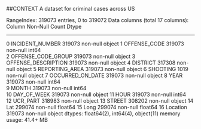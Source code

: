##CONTEXT
   A dataset for criminal cases across US

RangeIndex: 319073 entries, 0 to 319072
Data columns (total 17 columns):
     Column               Non-Null Count   Dtype  
---  ------               --------------   -----  
 0   INCIDENT_NUMBER      319073 non-null  object 
 1   OFFENSE_CODE         319073 non-null  int64  
 2   OFFENSE_CODE_GROUP   319073 non-null  object 
 3   OFFENSE_DESCRIPTION  319073 non-null  object 
 4   DISTRICT             317308 non-null  object 
 5   REPORTING_AREA       319073 non-null  object 
 6   SHOOTING             1019 non-null    object 
 7   OCCURRED_ON_DATE     319073 non-null  object 
 8   YEAR                 319073 non-null  int64  
 9   MONTH                319073 non-null  int64  
 10  DAY_OF_WEEK          319073 non-null  object 
 11  HOUR                 319073 non-null  int64  
 12  UCR_PART             318983 non-null  object 
 13  STREET               308202 non-null  object 
 14  Lat                  299074 non-null  float64
 15  Long                 299074 non-null  float64
 16  Location             319073 non-null  object 
dtypes: float64(2), int64(4), object(11)
memory usage: 41.4+ MB
